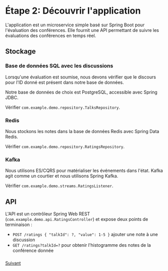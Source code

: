 # Étape 2: Découvrir l'application

L'application est un microservice simple basé sur Spring Boot pour l'évaluation des conférences. Elle fournit une API permettant de suivre les évaluations des conférences en temps réel.

## Stockage

### Base de données SQL avec les discussions

Lorsqu'une évaluation est soumise, nous devons vérifier que le discours pour l'ID donné est présent dans notre base de données.

Notre base de données de choix est PostgreSQL, accessible avec Spring JDBC.

Vérifier `com.example.demo.repository.TalksRepository`.

### Redis

Nous stockons les notes dans la base de données Redis avec Spring Data Redis.

Vérifier `com.example.demo.repository.RatingsRepository`.

### Kafka

Nous utilisons ES/CQRS pour matérialiser les événements dans l'état. Kafka agit comme un courtier et nous utilisons Spring Kafka.

Vérifier `com.example.demo.streams.RatingsListener`.

## API

L'API est un contrôleur Spring Web REST \(`com.example.demo.api.RatingsController`\) et expose deux points de terminaison :

* `POST /ratings { "talkId": ?, "value": 1-5 }` ajouter une note à une discussion
* `GET /ratings?talkId=?` pour obtenir l'histogramme des notes de la conférence donnée
### 
[Suivant](step-3-adding-some-tests.md)
